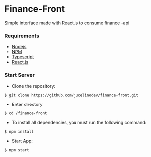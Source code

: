 # Finance-Front

Simple interface made with React.js to consume finance -api

### Requirements

- [Nodejs](https://nodejs.org/)
- [NPM](https://www.npmjs.com/)
- [Typescript](https://www.typescriptlang.org/)
- [React.js](https://www.reactjs.org/)

### Start Server

- Clone the repository:

```
$ git clone https://github.com/jucelinodev/finance-front.git
```

- Enter directory

```
$ cd /finance-front
```

- To install all dependencies, you must run the following command:

```
$ npm install
```

- Start App:

```
$ npm start
```